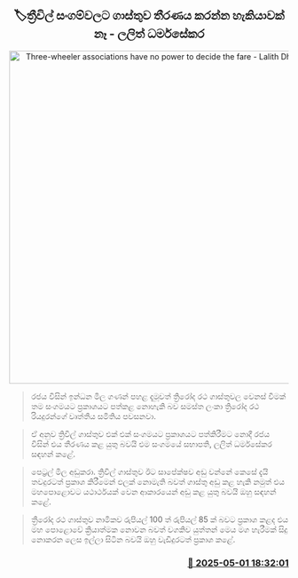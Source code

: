 <p align='center'><b><h2 align='center' title='Three-wheeler associations have no power to decide the fare - Lalith Dharmasekara'>🏷ත්‍රීවිල් සංගම්වලට ගාස්තුව තීරණය කරන්න හැකියාවක් නෑ - ලලිත් ධර්මසේකර</h2></b></p>
<p align='center'><img src='https://helakuru.sgp1.cdn.digitaloceanspaces.com/esana/images/lib/lalith-darama.jpg' width='600' alt='Three-wheeler associations have no power to decide the fare - Lalith Dharmasekara'></p>

> රජය විසින් ඉන්ධන මිල ගණන් පහළ දැමූවත් ත්‍රිරෝද රථ ගාස්තුවල වෙනස් වීමක් තම සංගමයට ප්‍රකාශයට පත්කළ නොහැකි බව සමස්ත ලංකා ත්‍රිරෝද රථ රියදුරන්ගේ වෘත්තීය සමිතිය පවසනවා.

> ඒ අනුව ත්‍රිවිල් ගාස්තුව එක් එක් සංගමයට ප්‍රකාශයට පත්කිරීමට නොදී රජය විසින් එය තීරණය කළ යුතු බවයි එම සංගමයේ සභාපති, ලලිත් ධර්මසේකර සඳහන් කළේ.

> පෙට්‍රල් මිල අඩුකරා. ත්‍රිවිල් ගාස්තුව ඊට සාපේක්ෂව අඩු වන්නේ කෙසේ දැයි තවදුරටත් ප්‍රකාශ කිරීමෙන් ඵලක් නොමැති බවත් ගාස්තු අඩු කළ හැකි නමුත් එය මහපොළොවට යථාර්ථයක් වෙන ආකාරයෙන් අඩු කළ යුතු බවයි ඔහු සඳහන් කළේ.

> ත්‍රීරෝද රථ ගාස්තුව නාමිකව රුපියල් 100 ත් රුපියල් 85 ක් බවට ප්‍රකාශ කළද එය මහ පොළොවේ ක්‍රියාත්මක නොවන බවත් වගකිව යුත්තන් මෙය මග හැරීමක් සිදු නොකරන ලෙස ඉල්ලා සිටින බවයි ඔහු වැඩිදුරටත් ප්‍රකාශ කළේ. 



<h3 align='right'><a href='https://www.helakuru.lk/esana/p/109712/'>📅 2025-05-01 18:32:01</a></h3>

